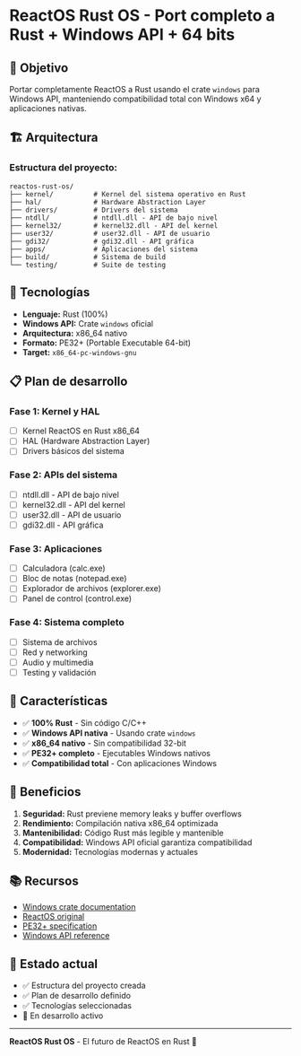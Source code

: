 # ReactOS Rust OS - Port completo a Rust + Windows API + 64 bits

## 🎯 Objetivo

Portar completamente ReactOS a Rust usando el crate `windows` para Windows API, manteniendo compatibilidad total con Windows x64 y aplicaciones nativas.

## 🏗️ Arquitectura

### Estructura del proyecto:
```
reactos-rust-os/
├── kernel/          # Kernel del sistema operativo en Rust
├── hal/             # Hardware Abstraction Layer
├── drivers/         # Drivers del sistema
├── ntdll/           # ntdll.dll - API de bajo nivel
├── kernel32/        # kernel32.dll - API del kernel
├── user32/          # user32.dll - API de usuario
├── gdi32/           # gdi32.dll - API gráfica
├── apps/            # Aplicaciones del sistema
├── build/           # Sistema de build
└── testing/         # Suite de testing
```

## 🚀 Tecnologías

- **Lenguaje:** Rust (100%)
- **Windows API:** Crate `windows` oficial
- **Arquitectura:** x86_64 nativo
- **Formato:** PE32+ (Portable Executable 64-bit)
- **Target:** `x86_64-pc-windows-gnu`

## 📋 Plan de desarrollo

### Fase 1: Kernel y HAL
- [ ] Kernel ReactOS en Rust x86_64
- [ ] HAL (Hardware Abstraction Layer)
- [ ] Drivers básicos del sistema

### Fase 2: APIs del sistema
- [ ] ntdll.dll - API de bajo nivel
- [ ] kernel32.dll - API del kernel
- [ ] user32.dll - API de usuario
- [ ] gdi32.dll - API gráfica

### Fase 3: Aplicaciones
- [ ] Calculadora (calc.exe)
- [ ] Bloc de notas (notepad.exe)
- [ ] Explorador de archivos (explorer.exe)
- [ ] Panel de control (control.exe)

### Fase 4: Sistema completo
- [ ] Sistema de archivos
- [ ] Red y networking
- [ ] Audio y multimedia
- [ ] Testing y validación

## 🔧 Características

- ✅ **100% Rust** - Sin código C/C++
- ✅ **Windows API nativa** - Usando crate `windows`
- ✅ **x86_64 nativo** - Sin compatibilidad 32-bit
- ✅ **PE32+ completo** - Ejecutables Windows nativos
- ✅ **Compatibilidad total** - Con aplicaciones Windows

## 🎯 Beneficios

1. **Seguridad:** Rust previene memory leaks y buffer overflows
2. **Rendimiento:** Compilación nativa x86_64 optimizada
3. **Mantenibilidad:** Código Rust más legible y mantenible
4. **Compatibilidad:** Windows API oficial garantiza compatibilidad
5. **Modernidad:** Tecnologías modernas y actuales

## 📚 Recursos

- [Windows crate documentation](https://docs.rs/windows/)
- [ReactOS original](https://reactos.org/)
- [PE32+ specification](https://docs.microsoft.com/en-us/windows/win32/debug/pe-format)
- [Windows API reference](https://docs.microsoft.com/en-us/windows/win32/api/)

## 🚀 Estado actual

- ✅ Estructura del proyecto creada
- ✅ Plan de desarrollo definido
- ✅ Tecnologías seleccionadas
- 🔄 En desarrollo activo

---

**ReactOS Rust OS** - El futuro de ReactOS en Rust 🦀
